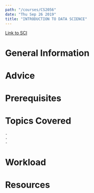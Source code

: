 ```yaml
---
path: "/courses/CS2056"
date: "Thu Sep 26 2019"
title: "INTRODUCTION TO DATA SCIENCE"
---
```

[Link to SCI]("http://courses.sci.pitt.edu/courses/courses/view/CS-2056")

# General Information

# Advice


# Prerequisites
<!-- PREREQ_REPLACEMENT (Do not remove) -->

<!-- END PREREQ_REPLACEMENT (Do not remove) -->
# Topics Covered
	- 
	-
	-
# Workload

<!-- TESTIMONIALS
# Testimonials
This gets replaced with Gatsby, its
data comes from Google Sheets for easier
editing!
-->

# Resources

